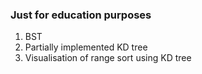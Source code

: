 ### Just for education purposes
1. BST
2. Partially implemented KD tree
3. Visualisation of range sort using KD tree